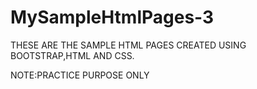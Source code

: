 # MySampleHtmlPages-3
THESE ARE THE SAMPLE HTML PAGES CREATED USING BOOTSTRAP,HTML AND CSS.


NOTE:PRACTICE PURPOSE ONLY
